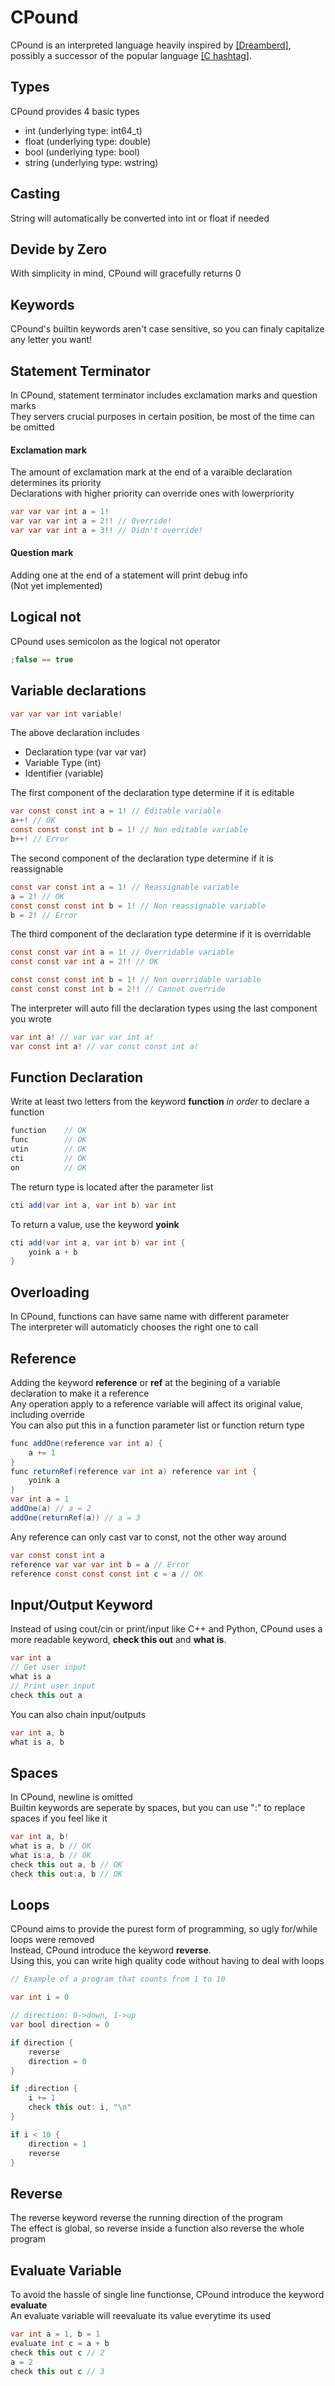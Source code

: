 # CPound
CPound is an interpreted language heavily inspired by [[Dreamberd]](https://github.com/TodePond/DreamBerd/tree/main?tab=readme-ov-file), possibly a successor of the popular language [[C hashtag]](https://en.wikipedia.org/wiki/C_Sharp_(programming_language)).

## Types
CPound provides 4 basic types
+ int (underlying type: int64_t)
+ float (underlying type: double)
+ bool (underlying type: bool)
+ string (underlying type: wstring)

## Casting
String will automatically be converted into int or float if needed

## Devide by Zero
With simplicity in mind, CPound will gracefully returns 0
 
## Keywords
CPound's builtin keywords aren't case sensitive, so you can finaly capitalize any letter you want!

## Statement Terminator
In CPound, statement terminator includes exclamation marks and question marks  
They servers crucial purposes in certain position, be most of the time can be omitted
#### Exclamation mark
The amount of exclamation mark at the end of a varaible declaration determines its priority  
Declarations with higher priority can override ones with lowerpriority
```java
var var var int a = 1!
var var var int a = 2!! // Override!
var var var int a = 3!! // Didn't override!
```

#### Question mark
Adding one at the end of a statement will print debug info   
(Not yet implemented)

## Logical not
CPound uses semicolon as the logical not operator
```java
;false == true
```

## Variable declarations
```java
var var var int variable!
```

The above declaration includes 
+ Declaration type (var var var)
+ Variable Type (int)
+ Identifier (variable)

The first component of the declaration type determine if it is editable
```java
var const const int a = 1! // Editable variable
a++! // OK
const const const int b = 1! // Non editable variable
b++! // Error
```
The second component of the declaration type determine if it is reassignable
```java
const var const int a = 1! // Reassignable variable
a = 2! // OK
const const const int b = 1! // Non reassignable variable
b = 2! // Error
```
The third component of the declaration type determine if it is overridable
```java
const const var int a = 1! // Overridable variable
const const var int a = 2!! // OK

const const const int b = 1! // Non overridable variable
const const const int b = 2!! // Cannot override
```

The interpreter will auto fill the declaration types using the last component you wrote
```java
var int a! // var var var int a!
var const int a! // var const const int a!
```
## Function Declaration
Write at least two letters from the keyword **function** *in order*  to declare a function
```java
function    // OK
func        // OK
utin        // OK
cti         // OK
on          // OK
```
The return type is located after the parameter list
```java
cti add(var int a, var int b) var int 
```
To return a value, use the keyword **yoink**
```java
cti add(var int a, var int b) var int {
    yoink a + b
}
```
## Overloading
In CPound, functions can have same name with different parameter  
The interpreter will automaticly chooses the right one to call
## Reference
Adding the keyword **reference** or **ref** at the begining of a variable declaration to make it a reference  
Any operation apply to a reference variable will affect its original value, including override  
You can also put this in a function parameter list or function return type
```java
func addOne(reference var int a) {
    a += 1
}
func returnRef(reference var int a) reference var int {
    yoink a
}
var int a = 1
addOne(a) // a = 2
addOne(returnRef(a)) // a = 3
```
Any reference can only cast var to const, not the other way around
```java
var const const int a
reference var var var int b = a // Error
reference const const const int c = a // OK
```

## Input/Output Keyword
Instead of using cout/cin or print/input like C++ and Python, CPound uses a more readable keyword, **check this out** and **what is**.
```java
var int a
// Get user input
what is a
// Print user input
check this out a
```
You can also chain input/outputs
```java
var int a, b
what is a, b
```
## Spaces
In CPound, newline is omitted  
Builtin keywords are seperate by spaces, but you can use ":" to replace spaces if you feel like it
```java
var int a, b!
what is a, b // OK
what is:a, b // OK
check this out a, b // OK
check this out:a, b // OK
```
## Loops
CPound aims to provide the purest form of programming, so ugly for/while loops were removed  
Instead, CPound introduce the keyword **reverse**.  
Using this, you can write high quality code without having to deal with loops
```java
// Example of a program that counts from 1 to 10

var int i = 0

// direction: 0->down, 1->up
var bool direction = 0

if direction {
	reverse
	direction = 0
}

if ;direction {	
	i += 1
	check this out: i, "\n"
}

if i < 10 {
	direction = 1
	reverse
}
```

## Reverse
The reverse keyword reverse the running direction of the program  
The effect is global, so reverse inside a function also reverse the whole program  

## Evaluate Variable
To avoid the hassle of single line functionse, CPound introduce the keyword **evaluate**  
An evaluate variable will reevaluate its value everytime its used  
```java
var int a = 1, b = 1
evaluate int c = a + b
check this out c // 2
a = 2
check this out c // 3
```
